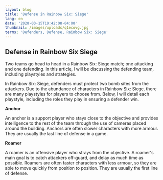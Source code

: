 ```yaml
---
layout: blog
title: 'Defense in Rainbow Six: Siege'
lang: en
date: '2020-03-15T19:42:08-04:00'
thumbnail: /images/uploads/q1ecovg.jpg
terms: 'Defenders, Defense, Rainbow Six: Siege'
---
```

## Defense in Rainbow Six Siege

Two teams go head to head in a Rainbow Six: Siege match; one attacking and one defending. In this article, I will be discussing the defending team, including playstyles and strategies.

In Rainbow Six: Siege, defenders must protect two bomb sites from the attackers. Due to the abundance of characters in Rainbow Six: Siege, there are many playstyles for players to choose from. Below, I will detail each playstyle, including the roles they play in ensuring a defender win.

**Anchor**

An anchor is a support player who stays close to the objective and provides intelligence to the rest of the team through the use of cameras placed around the building. Anchors are often slower characters with more armour. They are usually the last line of defense in a game.

**Roamer**

A roamer is an offensive player who strays from the objective. A roamer's main goal is to catch attackers off-guard, and delay as much time as possible. Roamers are often faster characters with less armour, so they are able to move quickly from position to position. They are usually the first line of defense.
